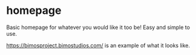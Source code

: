 # homepage
Basic homepage for whatever you would like it too be! Easy and simple to use.

https://bimosproject.bimostudios.com/ is an example of what it looks like.
